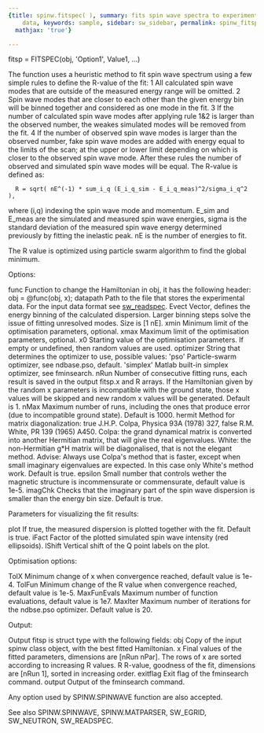 ```yaml
---
{title: spinw.fitspec( ), summary: fits spin wave spectra to experimental spectral
    data, keywords: sample, sidebar: sw_sidebar, permalink: spinw_fitspec.html, folder: spinw,
  mathjax: 'true'}

---
```

 
fitsp = FITSPEC(obj, 'Option1', Value1, ...)
 
The function uses a heuristic method to fit spin wave spectrum using a
few simple rules to define the R-value of the fit:
  1 All calculated spin wave modes that are outside of the measured
    energy range will be omitted.
  2 Spin wave modes that are closer to each other than the given energy
    bin will be binned together and considered as one mode in the fit.
  3 If the number of calculated spin wave modes after applying rule 1&2 
    is larger than the observed number, the weakes simulated modes will
    be removed from the fit.
  4 If the number of observed spin wave modes is larger than the observed
    number, fake spin wave modes are added with energy equal to the
    limits of the scan; at the upper or lower limit depending on which is
    closer to the observed spin wave mode.
After these rules the number of observed and simulated spin wave modes
will be equal. The R-value is defined as:
 
      R = sqrt( nE^(-1) * sum_i_q (E_i_q_sim - E_i_q_meas)^2/sigma_i_q^2 ),
 
where (i,q) indexing the spin wave mode and momentum. E_sim and E_meas
are the simulated and measured spin wave energies, sigma is the standard
deviation of the measured spin wave energy determined previously by
fitting the inelastic peak. nE is the number of energies to fit.
 
The R value is optimized using particle swarm algorithm to find the
global minimum.
 
Options:
 
func      Function to change the Hamiltonian in obj, it has the following
          header:
                   obj = @func(obj, x);
datapath  Path to the file that stores the experimental data. For the
          input data format see <a href="matlab:doc sw_readspec">sw_readspec</a>.
Evect     Vector, defines the energy binning of the calculated
          dispersion. Larger binning steps solve the issue of fitting
          unresolved modes. Size is [1 nE].
xmin      Minimum limit of the optimisation parameters, optional.
xmax      Maximum limit of the optimisation parameters, optional.
x0        Starting value of the optimisation parameters. If empty
          or undefined, then random values are used.
optimizer String that determines the optimizer to use, possible values:
              'pso'       Particle-swarm optimizer, see ndbase.pso,
                          default.
              'simplex'   Matlab built-in simplex optimizer, see
                          fminsearch.
nRun      Number of consecutive fitting runs, each result is saved in the
          output fitsp.x and R arrays. If the Hamiltonian given by the
          random x parameters is incompatible with the ground state,
          those x values will be skipped and new random x values will be
          generated. Default is 1.
nMax      Maximum number of runs, including the ones that produce error
          (due to incompatible ground state). Default is 1000.
hermit    Method for matrix diagonalization:
                 true      J.H.P. Colpa, Physica 93A (1978) 327,
                 false     R.M. White, PR 139 (1965) A450.
          Colpa: the grand dynamical matrix is converted into another
                 Hermitian matrix, that will give the real eigenvalues.
          White: the non-Hermitian g*H matrix will be diagonalised,
                 that is not the elegant method.
          Advise:
          Always use Colpa's method that is faster, except when small
          imaginary eigenvalues are expected. In this case only White's
          method work.
          Default is true.
epsilon   Small number that controls wether the magnetic structure is
          incommensurate or commensurate, default value is 1e-5.
imagChk   Checks that the imaginary part of the spin wave dispersion is
          smaller than the energy bin size. Default is true.
 
Parameters for visualizing the fit results:
 
plot      If true, the measured dispersion is plotted together with the
          fit. Default is true.
iFact     Factor of the plotted simulated spin wave intensity (red
          ellipsoids).
lShift   Vertical shift of the Q point labels on the plot.
 
 
Optimisation options:
 
TolX          Minimum change of x when convergence reached, default
              value is 1e-4.
TolFun        Minimum change of the R value when convergence reached,
              default value is 1e-5.
MaxFunEvals   Maximum number of function evaluations, default value is
              1e7.
MaxIter       Maximum number of iterations for the ndbse.pso optimizer.
              Default value is 20.
 
Output:
 
Output fitsp is struct type with the following fields:
obj       Copy of the input spinw class object, with the best fitted
          Hamiltonian.
x         Final values of the fitted parameters, dimensions are
          [nRun nPar]. The rows of x are sorted according to increasing R
          values.
R         R-value, goodness of the fit, dimensions are [nRun 1], sorted
          in increasing order.
exitflag  Exit flag of the fminsearch command.
output    Output of the fminsearch command.
 
Any option used by SPINW.SPINWAVE function are also accepted.
 
See also SPINW.SPINWAVE, SPINW.MATPARSER, SW_EGRID, SW_NEUTRON, SW_READSPEC.
 

